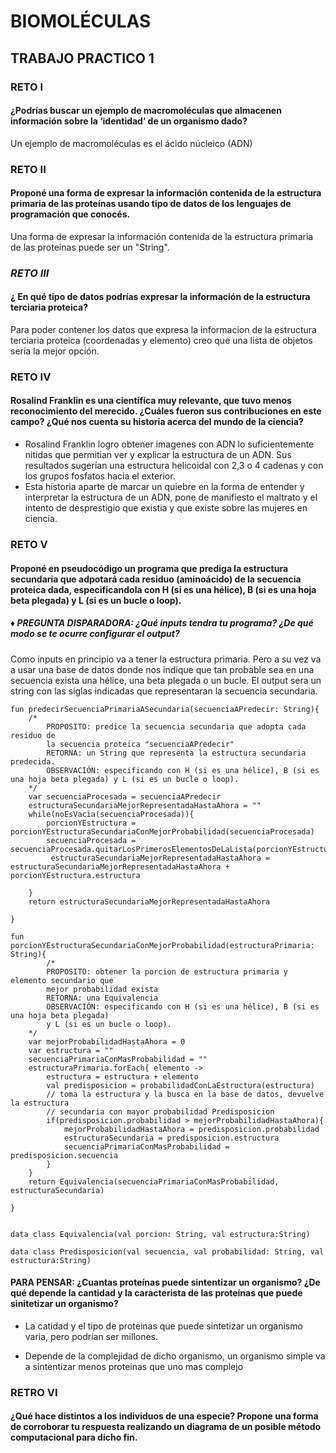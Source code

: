 # BIOMOLÉCULAS

## TRABAJO PRACTICO 1

### **RETO I**
#### ¿Podrías buscar un ejemplo de macromoléculas que almacenen información sobre la ‘identidad’ de un organismo dado?

Un ejemplo de macromoléculas es el ácido núcleico (ADN)

### **RETO II**
#### Proponé una forma de expresar la información contenida de la estructura primaria de las proteínas usando tipo de datos de los lenguajes de programación que conocés.
Una forma de expresar la información contenida  de la estructura primaria de las proteinas puede ser un "String".

### ***RETO III***
#### ¿ En qué tipo de datos podrías expresar la información de la estructura terciaria proteica?
Para poder contener los datos que expresa la informacion de la estructura terciaria proteica (coordenadas y elemento) creo que una lista de objetos seria la mejor opción.

### **RETO IV** 
#### Rosalind Franklin es una científica muy relevante, que tuvo menos reconocimiento del merecido. ¿Cuáles fueron sus contribuciones en este campo? ¿Qué nos cuenta su historia acerca del mundo de la ciencia?

- Rosalind Franklin logro obtener imagenes con ADN lo suficientemente nitidas que permitian ver y explicar la estructura de un ADN. Sus resultados sugerían una estructura helicoidal con 2,3 o 4 cadenas y con los grupos fosfatos hacia el exterior.
- Esta historia aparte de marcar un quiebre en la forma de entender y interpretar la estructura de un ADN, pone de manifiesto el maltrato y el intento de desprestigio que existia y que existe sobre las mujeres en ciencia. 


### **RETO V**
#### Proponé en pseudocódigo un programa que prediga la estructura secundaria que adpotará cada residuo (aminoácido) de la secuencia proteica dada, especificandola con H (si es una hélice), B (si es una hoja beta plegada) y L (si es un bucle o loop).

##### &diams; PREGUNTA DISPARADORA: ¿Qué inputs tendra tu programa? ¿De qué modo se te ocurre configurar el output?

Como inputs en principio va a tener la estructura primaria. Pero a su vez va a usar una base de datos donde nos indique que tan probable sea en una secuencia exista una hélice, una beta plegada o un bucle.
El output sera un string con las siglas indicadas que representaran la secuencia secundaria.

```
fun predecirSecuenciaPrimariaASecundaria(secuenciaAPredecir: String){
	/*
		PROPOSITO: predice la secuencia secundaria que adopta cada residuo de 
		la secuencia proteica "secuenciaAPredecir"
		RETORNA: un String que representa la estructura secundaria predecida.
		OBSERVACIÓN: especificando con H (si es una hélice), B (si es una hoja beta plegada) y L (si es un bucle o loop).
	*/
	var secuenciaProcesada = secuenciaAPredecir
	estructuraSecundariaMejorRepresentadaHastaAhora = ""
	while(noEsVacia(secuenciaProcesada)){
		porcionYEstructura = porcionYEstructuraSecundariaConMejorProbabilidad(secuenciaProcesada)
		secuenciaProcesada = secuenciaProcesada.quitarLosPrimerosElementosDeLaLista(porcionYEstructura.porcion.size())
		 estructuraSecundariaMejorRepresentadaHastaAhora = estructuraSecundariaMejorRepresentadaHastaAhora + porcionYEstructura.estructura
	
	}	
	return estructuraSecundariaMejorRepresentadaHastaAhora
	
}

fun porcionYEstructuraSecundariaConMejorProbabilidad(estructuraPrimaria: String){
		/*
		PROPOSITO: obtener la porcion de estructura primaria y elemento secundario que 
		mejor probabilidad exista 
		RETORNA: una Equivalencia 
		OBSERVACIÓN: especificando con H (si es una hélice), B (si es una hoja beta plegada) 
		y L (si es un bucle o loop).
	*/
	var mejorProbabilidadHastaAhora = 0
	var estructura = ""
	secuenciaPrimariaConMasProbabilidad = ""
	estructuraPrimaria.forEach{ elemento -> 
		estructura = estructura + elemento
		val predisposicion = probabilidadConLaEstructura(estructura) 
		// toma la estructura y la busca en la base de datos, devuelve la estructura 
		// secundaria con mayor probabilidad Predisposicion
		if(predisposicion.probabilidad > mejorProbabilidadHastaAhora){
			mejorProbabilidadHastaAhora = predisposicion.probabilidad
			estructuraSecundaria = predisposicion.estructura
			secuenciaPrimariaConMasProbabilidad = predisposicion.secuencia
		}
	}
	return Equivalencia(secuenciaPrimariaConMasProbabilidad, estructuraSecundaria)

}


data class Equivalencia(val porcion: String, val estructura:String)

data class Predisposicion(val secuencia, val probabilidad: String, val estructura:String)
```

#### **PARA PENSAR:** ¿Cuantas proteínas puede sintentizar un organismo? ¿De qué depende la cantidad y la caracterista de las proteínas que puede sinitetizar un organismo?

- La catidad y el tipo de proteinas que puede sintetizar un organismo varia, pero podrian ser millones.

- Depende de la complejidad de dicho organismo, un organismo simple va a sintentizar menos proteinas que uno mas complejo

### **RETRO VI**
#### ¿Qué hace distintos a los individuos de una especie? Propone una forma de corroborar tu respuesta realizando un diagrama de un posible método computacional para dicho fin.

